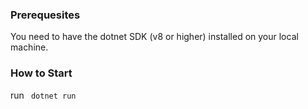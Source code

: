 ### Prerequesites
You need to have the dotnet SDK (v8 or higher) installed on your local machine. 

### How to Start
run ``` dotnet run```
